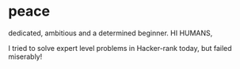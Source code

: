 # peace
dedicated, ambitious and a determined beginner.
HI HUMANS,

I tried to solve expert level problems in Hacker-rank today, but failed miserably!

